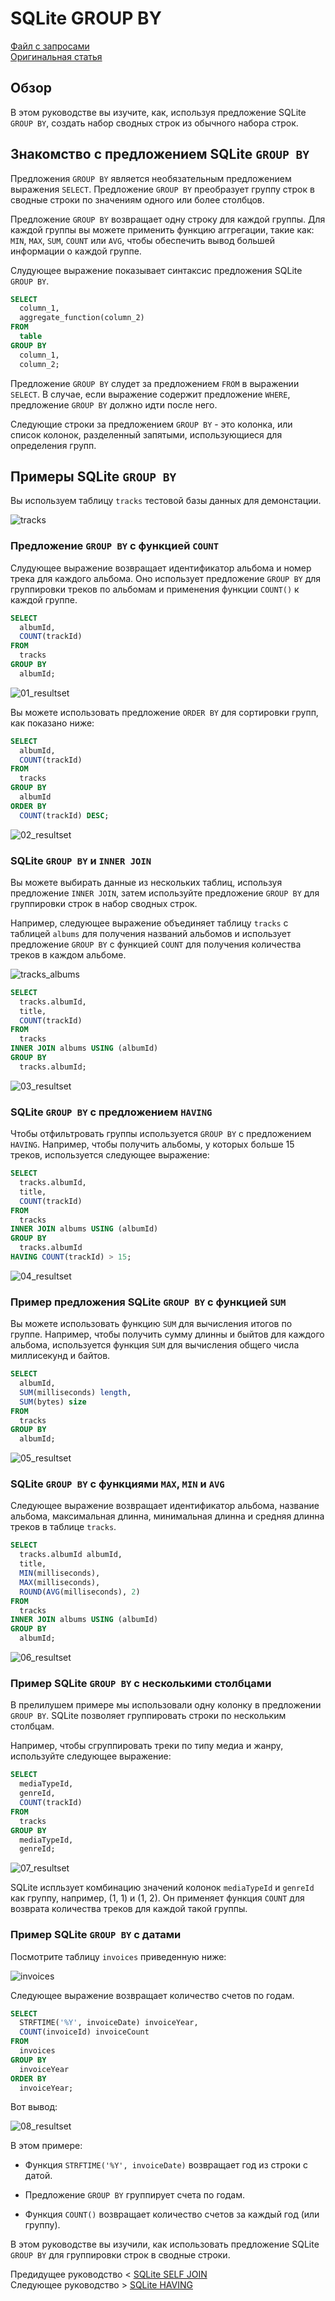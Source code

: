 # SQLite GROUP BY ######################

[Файл с запросами][querys]   
[Оригинальная статья][origin]

[querys]: ./querys.sql
[origin]: https://www.sqlitetutorial.net/sqlite-group-by/

## Обзор ##############################

В этом руководстве вы изучите, как, используя предложение SQLite `GROUP BY`, создать набор сводных строк из обычного набора строк.

## Знакомство с предложением SQLite `GROUP BY` 

Предложения `GROUP BY` является необязательным предложением выражения `SELECT`. Предложение `GROUP BY` преобразует группу строк в сводные строки по значениям одного или более столбцов.

Предложение `GROUP BY` возвращает одну строку для каждой группы. Для каждой группы вы можете применить функцию аггрегации, такие как: `MIN`, `MAX`, `SUM`, `COUNT` или `AVG`, чтобы обеспечить вывод большей информации о каждой группе.

Слудующее выражение показывает синтаксис предложения SQLite `GROUP BY`.

~~~ SQL ~~~~~~~~~~~~~~~~~~~~~~~~~~~~~~~
SELECT
  column_1,
  aggregate_function(column_2)
FROM
  table
GROUP BY
  column_1,
  column_2;
~~~~~~~~~~~~~~~~~~~~~~~~~~~~~~~~~~~~~~~

Предложение `GROUP BY` слудет за предложением `FROM` в выражении `SELECT`. В случае, если выражение содержит предложение `WHERE`, предложение `GROUP BY` должно идти после него.

Следующие строки за предложением `GROUP BY` - это колонка, или список колонок, разделенный запятыми, использующиеся для определения групп.

## Примеры SQLite `GROUP BY`

Вы используем таблицу `tracks` тестовой базы данных для демонстации.

![tracks][]

### Предложение `GROUP BY` с функцией `COUNT`

Слудующее выражение возвращает идентификатор альбома и номер трека для каждого альбома. Оно использует предложение `GROUP BY` для группировки треков по альбомам и применения функции `COUNT()` к каждой группе.

~~~ SQL ~~~~~~~~~~~~~~~~~~~~~~~~~~~~~~~
SELECT
  albumId,
  COUNT(trackId)
FROM
  tracks
GROUP BY
  albumId;
~~~~~~~~~~~~~~~~~~~~~~~~~~~~~~~~~~~~~~~

![01_resultset][]

Вы можете использовать предложение `ORDER BY` для сортировки групп, как показано ниже:

~~~ SQL ~~~~~~~~~~~~~~~~~~~~~~~~~~~~~~~
SELECT
  albumId,
  COUNT(trackId)
FROM
  tracks
GROUP BY
  albumId
ORDER BY
  COUNT(trackId) DESC;
~~~~~~~~~~~~~~~~~~~~~~~~~~~~~~~~~~~~~~~

![02_resultset][]

### SQLite `GROUP BY` и `INNER JOIN`

Вы можете выбирать данные из нескольких таблиц, используя предложение `INNER JOIN`, затем используйте предложение `GROUP BY` для группировки строк в набор сводных строк.

Например, следующее выражение объединяет таблицу `tracks` с таблицей `albums` для получения названий альбомов и использует предложение `GROUP BY` с функцией `COUNT` для получения количества треков в каждом альбоме.

![tracks_albums][]

~~~ SQL ~~~~~~~~~~~~~~~~~~~~~~~~~~~~~~~
SELECT
  tracks.albumId,
  title,
  COUNT(trackId)
FROM
  tracks
INNER JOIN albums USING (albumId)
GROUP BY
  tracks.albumId;
~~~~~~~~~~~~~~~~~~~~~~~~~~~~~~~~~~~~~~~

![03_resultset][]

### SQLite `GROUP BY` с предложением `HAVING`

Чтобы отфильтровать группы используется `GROUP BY` с предложением `HAVING`. Например, чтобы получить альбомы, у которых больше 15 треков, используется следующее выражение:

~~~ SQL ~~~~~~~~~~~~~~~~~~~~~~~~~~~~~~~
SELECT
  tracks.albumId,
  title,
  COUNT(trackId)
FROM
  tracks
INNER JOIN albums USING (albumId)
GROUP BY
  tracks.albumId
HAVING COUNT(trackId) > 15;
~~~~~~~~~~~~~~~~~~~~~~~~~~~~~~~~~~~~~~~

![04_resultset][]

### Пример предложения SQLite `GROUP BY` с функцией `SUM`

Вы можете использовать функцию `SUM` для вычисления итогов по группе. Например, чтобы получить сумму длинны и быйтов для каждого альбома, используется функция `SUM` для вычисления общего числа миллисекунд и байтов.

~~~ SQL ~~~~~~~~~~~~~~~~~~~~~~~~~~~~~~~
SELECT
  albumId,
  SUM(milliseconds) length,
  SUM(bytes) size
FROM
  tracks
GROUP BY
  albumId;
~~~~~~~~~~~~~~~~~~~~~~~~~~~~~~~~~~~~~~~

![05_resultset][]

### SQLite `GROUP BY` с функциями `MAX`, `MIN` и `AVG`

Следующее выражение возвращает идентификатор альбома, название альбома, максимальная длинна, минимальная длинна и средняя длинна треков в таблице `tracks`.

~~~ SQL ~~~~~~~~~~~~~~~~~~~~~~~~~~~~~~~
SELECT
  tracks.albumId albumId,
  title,
  MIN(milliseconds),
  MAX(milliseconds),
  ROUND(AVG(milliseconds), 2)
FROM
  tracks
INNER JOIN albums USING (albumId)
GROUP BY
  albumId;
~~~~~~~~~~~~~~~~~~~~~~~~~~~~~~~~~~~~~~~

![06_resultset][]

### Пример SQLite `GROUP BY` с несколькими столбцами

В прелилушем примере мы использовали одну колонку в предложении `GROUP BY`. SQLite позволяет группировать строки по нескольким столбцам.

Например, чтобы сгруппировать треки по типу медиа и жанру, используйте следующее выражение:

~~~ SQL ~~~~~~~~~~~~~~~~~~~~~~~~~~~~~~~
SELECT 
  mediaTypeId,
  genreId,
  COUNT(trackId)
FROM
  tracks
GROUP BY
  mediaTypeId,
  genreId;
~~~~~~~~~~~~~~~~~~~~~~~~~~~~~~~~~~~~~~~

![07_resultset][]

SQLite испльзует комбинацию значений колонок `mediaTypeId` и `genreId` как группу, например, (1, 1) и (1, 2). Он применяет функция `COUNT` для возврата количества треков для каждой такой группы.

### Пример SQLite `GROUP BY` с датами

Посмотрите таблицу `invoices` приведенную ниже:

![invoices][]

Следующее выражение возвращает количество счетов по годам.

~~~ SQL ~~~~~~~~~~~~~~~~~~~~~~~~~~~~~~~
SELECT
  STRFTIME('%Y', invoiceDate) invoiceYear,
  COUNT(invoiceId) invoiceCount
FROM
  invoices
GROUP BY
  invoiceYear
ORDER BY
  invoiceYear;
~~~~~~~~~~~~~~~~~~~~~~~~~~~~~~~~~~~~~~~

Вот вывод:

![08_resultset][]

В этом примере:

- Функция `STRFTIME('%Y', invoiceDate)` возвращает год из строки с датой.

- Предложение `GROUP BY` группирует счета по годам.

- Функция `COUNT()` возвращает количество счетов за каждый год (или группу).

В этом руководстве вы изучили, как использовать предложение SQLite `GROUP BY` для группировки строк в сводные строки.

Предидущее руководство < [SQLite SELF JOIN][prev]  
Следующее руководство > [SQLite HAVING][next]

[prev]: ../16_SelfJoin/translate.md
[next]: ../18_Having/translate.md

[tracks]: ./tracks.png
[tracks_albums]: ./tracks_albums.png
[invoices]: ./invoices.png
[01_resultset]: ./01_resultset.png
[02_resultset]: ./02_resultset.png
[03_resultset]: ./03_resultset.png
[04_resultset]: ./04_resultset.png
[05_resultset]: ./05_resultset.png
[06_resultset]: ./06_resultset.png
[07_resultset]: ./07_resultset.png
[08_resultset]: ./08_resultset.png